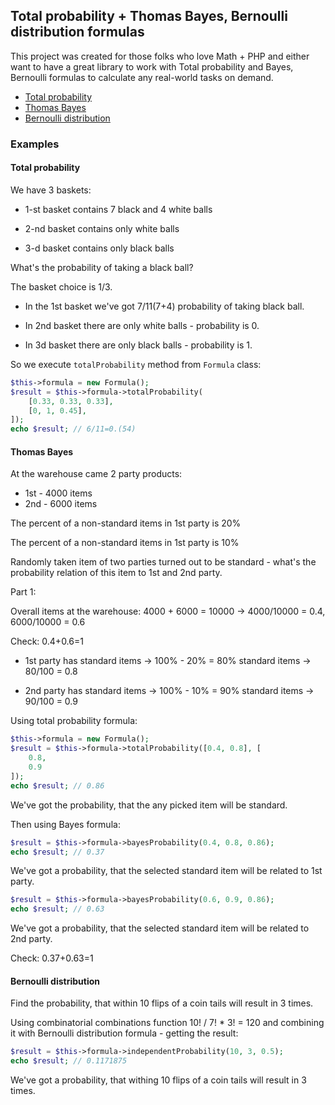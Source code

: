 ## Total probability + Thomas Bayes, Bernoulli distribution formulas

This project was created for those folks who love Math + PHP and either want to have 
a great library to work with Total probability and Bayes, Bernoulli formulas 
to calculate any real-world tasks on demand.
  
* [Total probability](#user-content-total-probability)  
* [Thomas Bayes](#user-content-thomas-bayes)
* [Bernoulli distribution](#user-content-bernoulli-distribution)
  
### Examples

#### Total probability 
We have 3 baskets:

- 1-st basket contains 7 black and 4 white balls

- 2-nd basket contains only white balls

- 3-d basket contains only black balls

What's the probability of taking a black ball?

The basket choice is 1/3.

- In the 1st basket we've got 7/11(7+4) probability of taking black ball.

- In 2nd basket there are only white balls - probability is 0.

- In 3d basket there are only black balls - probability is 1.

So we execute ```totalProbability``` method from ```Formula``` class:
```php
$this->formula = new Formula();
$result = $this->formula->totalProbability(
    [0.33, 0.33, 0.33],
    [0, 1, 0.45],
]);
echo $result; // 6/11=0.(54)
```

#### Thomas Bayes
At the warehouse came 2 party products:
- 1st - 4000 items
- 2nd - 6000 items

The percent of a non-standard items in 1st party is 20%

The percent of a non-standard items in 1st party is 10%

Randomly taken item of two parties turned out to be standard - what's the probability 
relation of this item to 1st and 2nd party.  

Part 1:

Overall items at the warehouse: 4000 + 6000 = 10000 -> 4000/10000 = 0.4, 6000/10000 = 0.6

Check: 0.4+0.6=1

- 1st party has standard items -> 100% - 20% = 80% standard items -> 80/100 = 0.8

- 2nd party has standard items -> 100% - 10% = 90% standard items -> 90/100 = 0.9

Using total probability formula:
```php
$this->formula = new Formula();
$result = $this->formula->totalProbability([0.4, 0.8], [
    0.8,
    0.9
]);
echo $result; // 0.86
```
We've got the probability, that the any picked item will be standard. 

Then using Bayes formula:
```php
$result = $this->formula->bayesProbability(0.4, 0.8, 0.86);
echo $result; // 0.37
```
We've got a probability, that the selected standard item will be related to 1st party.

```php
$result = $this->formula->bayesProbability(0.6, 0.9, 0.86);
echo $result; // 0.63
```
We've got a probability, that the selected standard item will be related to 2nd party.

Check: 0.37+0.63=1

#### Bernoulli distribution

Find the probability, that within 10 flips of a coin tails will result in 3 times.
 
Using combinatorial combinations function 10! / 7! * 3! = 120 and combining it with Bernoulli distribution formula - getting the result:

```php
$result = $this->formula->independentProbability(10, 3, 0.5);
echo $result; // 0.1171875
```
We've got a probability, that withing 10 flips of a coin tails will result in 3 times.
